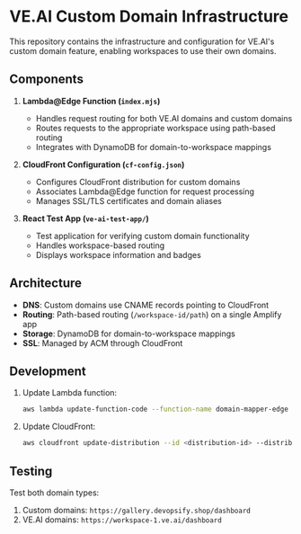 # VE.AI Custom Domain Infrastructure

This repository contains the infrastructure and configuration for VE.AI's custom domain feature, enabling workspaces to use their own domains.

## Components

1. **Lambda@Edge Function (`index.mjs`)**
   - Handles request routing for both VE.AI domains and custom domains
   - Routes requests to the appropriate workspace using path-based routing
   - Integrates with DynamoDB for domain-to-workspace mappings

2. **CloudFront Configuration (`cf-config.json`)**
   - Configures CloudFront distribution for custom domains
   - Associates Lambda@Edge function for request processing
   - Manages SSL/TLS certificates and domain aliases

3. **React Test App (`ve-ai-test-app/`)**
   - Test application for verifying custom domain functionality
   - Handles workspace-based routing
   - Displays workspace information and badges

## Architecture

- **DNS**: Custom domains use CNAME records pointing to CloudFront
- **Routing**: Path-based routing (`/workspace-id/path`) on a single Amplify app
- **Storage**: DynamoDB for domain-to-workspace mappings
- **SSL**: Managed by ACM through CloudFront

## Development

1. Update Lambda function:
   ```bash
   aws lambda update-function-code --function-name domain-mapper-edge --zip-file fileb://domain-mapper-edge-lambda.zip
   ```

2. Update CloudFront:
   ```bash
   aws cloudfront update-distribution --id <distribution-id> --distribution-config file://cf-config.json
   ```

## Testing

Test both domain types:
1. Custom domains: `https://gallery.devopsify.shop/dashboard`
2. VE.AI domains: `https://workspace-1.ve.ai/dashboard`
